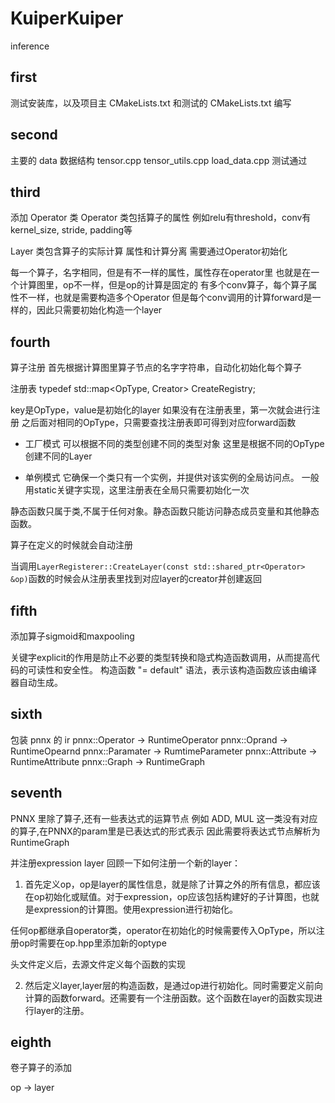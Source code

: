 # KuiperKuiper

inference

## first 
测试安装库，以及项目主 CMakeLists.txt 和测试的 CMakeLists.txt 编写

## second
主要的 data 数据结构
tensor.cpp
tensor_utils.cpp
load_data.cpp
测试通过

## third
添加 Operator 类
Operator 类包括算子的属性
例如relu有threshold，conv有kernel_size, stride, padding等

Layer 类包含算子的实际计算
属性和计算分离
需要通过Operator初始化

每一个算子，名字相同，但是有不一样的属性，属性存在operator里
也就是在一个计算图里，op不一样，但是op的计算是固定的
有多个conv算子，每个算子属性不一样，也就是需要构造多个Operator
但是每个conv调用的计算forward是一样的，因此只需要初始化构造一个layer

## fourth 
算子注册
首先根据计算图里算子节点的名字字符串，自动化初始化每个算子

注册表
typedef std::map<OpType, Creator> CreateRegistry;

key是OpType，value是初始化的layer
如果没有在注册表里，第一次就会进行注册
之后面对相同的OpType，只需要查找注册表即可得到对应forward函数

- 工厂模式
可以根据不同的类型创建不同的类型对象
这里是根据不同的OpType创建不同的Layer

- 单例模式
它确保一个类只有一个实例，并提供对该实例的全局访问点。
一般用static关键字实现，这里注册表在全局只需要初始化一次

静态函数只属于类,不属于任何对象。静态函数只能访问静态成员变量和其他静态函数。

算子在定义的时候就会自动注册

当调用`LayerRegisterer::CreateLayer(const std::shared_ptr<Operator> &op)`函数的时候会从注册表里找到对应layer的creator并创建返回


## fifth
添加算子sigmoid和maxpooling

关键字explicit的作用是防止不必要的类型转换和隐式构造函数调用，从而提高代码的可读性和安全性。
构造函数 "= default" 语法，表示该构造函数应该由编译器自动生成。

## sixth

包装 pnnx 的 ir
pnnx::Operator -> RuntimeOperator
pnnx::Oprand -> RuntimeOpearnd
pnnx::Paramater -> RumtimeParameter
pnnx::Attribute -> RuntimeAttribute
pnnx::Graph -> RuntimeGraph 

## seventh

PNNX 里除了算子,还有一些表达式的运算节点
例如 ADD, MUL
这一类没有对应的算子,在PNNX的param里是已表达式的形式表示
因此需要将表达式节点解析为RuntimeGraph

并注册expression layer
回顾一下如何注册一个新的layer：
1. 首先定义op，op是layer的属性信息，就是除了计算之外的所有信息，都应该在op初始化或赋值。对于expression，op应该包括构建好的子计算图，也就是expression的计算图。使用expression进行初始化。

任何op都继承自operator类，operator在初始化的时候需要传入OpType，所以注册op时需要在op.hpp里添加新的optype

头文件定义后，去源文件定义每个函数的实现

2. 然后定义layer,layer层的构造函数，是通过op进行初始化。同时需要定义前向计算的函数forward。还需要有一个注册函数。这个函数在layer的函数实现进行layer的注册。


## eighth

卷子算子的添加

op -> layer